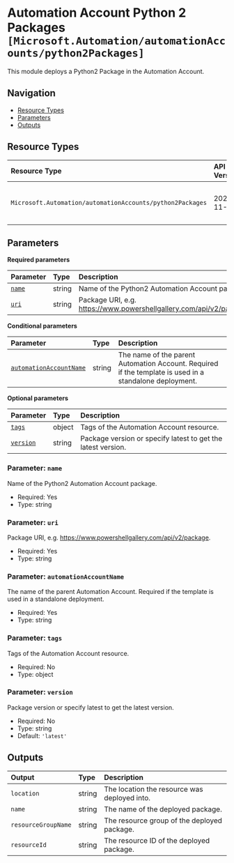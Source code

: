 # Automation Account Python 2 Packages `[Microsoft.Automation/automationAccounts/python2Packages]`

This module deploys a Python2 Package in the Automation Account.

## Navigation

- [Resource Types](#Resource-Types)
- [Parameters](#Parameters)
- [Outputs](#Outputs)

## Resource Types

| Resource Type | API Version | References |
| :-- | :-- | :-- |
| `Microsoft.Automation/automationAccounts/python2Packages` | 2023-11-01 | <ul style="padding-left: 0px;"><li>[AzAdvertizer](https://www.azadvertizer.net/azresourcetypes/microsoft.automation_automationaccounts_python2packages.html)</li><li>[Template reference](https://learn.microsoft.com/en-us/azure/templates/Microsoft.Automation/2023-11-01/automationAccounts/python2Packages)</li></ul> |

## Parameters

**Required parameters**

| Parameter | Type | Description |
| :-- | :-- | :-- |
| [`name`](#parameter-name) | string | Name of the Python2 Automation Account package. |
| [`uri`](#parameter-uri) | string | Package URI, e.g. https://www.powershellgallery.com/api/v2/package. |

**Conditional parameters**

| Parameter | Type | Description |
| :-- | :-- | :-- |
| [`automationAccountName`](#parameter-automationaccountname) | string | The name of the parent Automation Account. Required if the template is used in a standalone deployment. |

**Optional parameters**

| Parameter | Type | Description |
| :-- | :-- | :-- |
| [`tags`](#parameter-tags) | object | Tags of the Automation Account resource. |
| [`version`](#parameter-version) | string | Package version or specify latest to get the latest version. |

### Parameter: `name`

Name of the Python2 Automation Account package.

- Required: Yes
- Type: string

### Parameter: `uri`

Package URI, e.g. https://www.powershellgallery.com/api/v2/package.

- Required: Yes
- Type: string

### Parameter: `automationAccountName`

The name of the parent Automation Account. Required if the template is used in a standalone deployment.

- Required: Yes
- Type: string

### Parameter: `tags`

Tags of the Automation Account resource.

- Required: No
- Type: object

### Parameter: `version`

Package version or specify latest to get the latest version.

- Required: No
- Type: string
- Default: `'latest'`

## Outputs

| Output | Type | Description |
| :-- | :-- | :-- |
| `location` | string | The location the resource was deployed into. |
| `name` | string | The name of the deployed package. |
| `resourceGroupName` | string | The resource group of the deployed package. |
| `resourceId` | string | The resource ID of the deployed package. |

